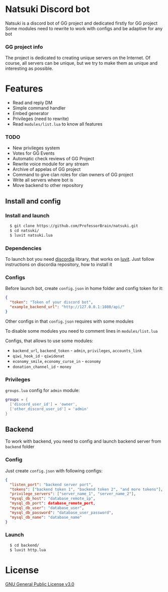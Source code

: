 # Natsuki Discord bot
Natsuki is a discord bot of GG project and dedicated firstly for GG project
Some modules need to rewrite to work with configs and be adaptive for any bot

### GG project info
The project is dedicated to creating unique servers on the Internet. Of course, all servers can be unique, but we try to make them as unique and interesting as possible.

# Features
  - Read and reply DM
  - Simple command handler
  - Embed generator
  - Privileges (need to rewrite)
  - Read `modules/list.lua` to know all features

### TODO
  - New privileges system
  - Votes for GG Events
  - Automatic check reviews of GG Project
  - Rewrite voice module for any stream
  - Archive of appelas of GG project
  - Command to give clan roles for clan owners of GG project
  - Write all servers where bot is
  - Move backend to other repository

## Install and config

### Install and launch
```sh
  $ git clone https://github.com/ProfessorBrain/natsuki.git
  $ cd natsuki/
  $ luvit natsuki.lua
```

### Dependencies
To launch bot you need [discordia](https://github.com/SinisterRectus/discordia) library, that works on [luvit](http://luvit.io). Just follow instructions on discordia repository, how to install it

### Configs

Before launch bot, create `config.json` in home folder and config token for it:
```json
{
  "token": "Token of your discord bot",
  "example_backend_url": "http://127.0.0.1:1080/api/"
}
```
Other configs in that `config.json` requires with some modules

To disable some modules you need to comment lines in `modules/list.lua`

Configs, that allows to use some modules:
  - `backend_url`, `backend_token` - `admin`, `privileges`, `accounts_link`
  - `qiwi_hook_id` - `qiwidonat`
  - `economy_smile`, `economy_curse_in` - `economy`
  - `donation_channel_id` - `money`

### Privileges
`groups.lua` config for `admin` module:
```lua
groups = {
  ['discord_user_id'] = 'owner',
  ['other_discord_user_id'] = 'admin'
}
```

## Backend
To work with backend, you need to config and launch backend server from `backend` folder

### Config
Just create `config.json` with following configs:
```json
{
  "listen_port": "backend server port",
  "tokens": ["backend token 1", "backend token 2", "and more tokens"],
  "privilege_servers": ["server_name_1", "server_name_2"],
  "mysql_db_host": "database_remote_ip",
  "mysql_db_port": database_remote_port,
  "mysql_db_user": "database_user",
  "mysql_db_password": "database_user_password",
  "mysql_db_name": "database_name"
}
```

### Launch
```sh
  $ cd backend/
  $ luvit http.lua
```

# License
[GNU General Public License v3.0](https://github.com/ProfessorBrain/natsuki/blob/master/LICENSE)
